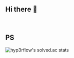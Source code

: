 ## Hi there 👋
<br/>

## PS
![hyp3rflow's solved.ac stats](https://github-readme-solvedac.hyp3rflow.vercel.app/api/?handle=thdruddyd21)
